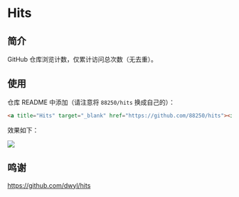 # Hits

## 简介

GitHub 仓库浏览计数，仅累计访问总次数（无去重）。

## 使用

仓库 README 中添加（请注意将 `88250/hits` 换成自己的）：

```html
<a title="Hits" target="_blank" href="https://github.com/88250/hits"><img src="https://hits.b3log.org/88250/hits.svg"></a>
```

效果如下：

<a title="Hits" target="_blank" href="https://github.com/88250/hits"><img src="https://hits.b3log.org/88250/hits.svg"></a>

## 鸣谢

https://github.com/dwyl/hits
